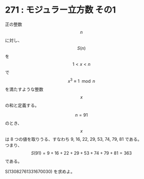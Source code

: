# 271 : モジュラー立方数 その1

正の整数$$n$$に対し、$$S(n)$$を$$1<x<n$$で$$x^3 ≡1 \mod n$$を満たすような整数$$x$$の和と定義する。

$$n=91$$のとき、$$x$$は 8 つの値を取りうる、すなわち 9, 16, 22, 29, 53, 74, 79, 81 である。  
つまり、$$S(91)=9+16+22+29+53+74+79+81=363$$である。

S\(13082761331670030\) を求めよ。

